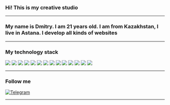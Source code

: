 ### Hi! This is my creative studio
______________________________________________________
### My name is Dmitry. I am 21 years old. I am from Kazakhstan, I live in Astana. I develop all kinds of websites
______________________________________________________
### My technology stack
<img src="https://img.shields.io/badge/HTML-black?style=for-the-badge&logo=HTML5&logoColor=orange"/> <img src="https://img.shields.io/badge/CSS-black?style=for-the-badge&logo=CSS3&logoColor=blue"/> <img src="https://img.shields.io/badge/SASS-black?style=for-the-badge&logo=SASS&logoColor=pink"/> <img src="https://img.shields.io/badge/JAVASCRIPT-black?style=for-the-badge&logo=JAVASCRIPT&logoColor=yellow"/> <img src="https://img.shields.io/badge/NODE-black?style=for-the-badge&logo=Node.js&logoColor=#339933"/> <img src="https://img.shields.io/badge/REACT-black?style=for-the-badge&logo=REACT&logoColor=#61DAFB"/> <img src="https://img.shields.io/badge/REDUX-black?style=for-the-badge&logo=Redux&logoColor=#764ABC"/> <img src="https://img.shields.io/badge/NEXT.JS-black?style=for-the-badge&logo=Next.js&logoColor=#white"/> <img src="https://img.shields.io/badge/TYPESCRIPT-black?style=for-the-badge&logo=TypeScript&logoColor=#3178C6"/> <img src="https://img.shields.io/badge/VUE-black?style=for-the-badge&logo=Vue.js&logoColor=#4FC08D"/>
<img src="https://img.shields.io/badge/PostgreSQL-black?style=for-the-badge&logo=PostgreSQL&logoColor=#4169E1"/> <img src="https://img.shields.io/badge/NestJS-black?style=for-the-badge&logo=NestJS&logoColor=#E0234E"/> <img src="https://img.shields.io/badge/MongoDB-black?style=for-the-badge&logo=MongoDB&logoColor=#47A248"/> <img src="https://img.shields.io/badge/Postman-black?style=for-the-badge&logo=Postman&logoColor=#FF6C37"/>
______________________________________________________
### Follow me
[![Telegram](https://img.shields.io/badge/-Telegram-090909?style=for-the-badge&logo=telegram&logoColor=27A0D9)]()
______________________________________________________
